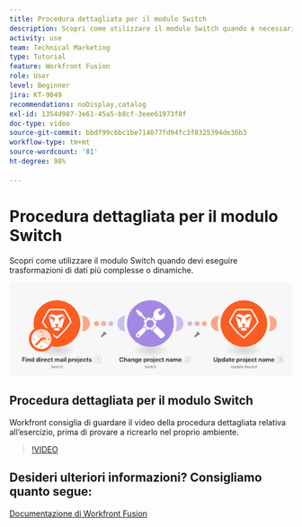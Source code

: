 ```yaml
---
title: Procedura dettagliata per il modulo Switch
description: Scopri come utilizzare il modulo Switch quando è necessario eseguire trasformazioni di dati più complesse o dinamiche in [!DNL Adobe Workfront Fusion].
activity: use
team: Technical Marketing
type: Tutorial
feature: Workfront Fusion
role: User
level: Beginner
jira: KT-9049
recommendations: noDisplay,catalog
exl-id: 1354d907-3e61-45a5-b8cf-3eee61973f8f
doc-type: video
source-git-commit: bbdf99c6bc1be714077fd94fc3f8325394de36b3
workflow-type: tm+mt
source-wordcount: '81'
ht-degree: 98%

---
```


# Procedura dettagliata per il modulo Switch

Scopri come utilizzare il modulo Switch quando devi eseguire trasformazioni di dati più complesse o dinamiche.

![Immagine dell’utilizzo del modulo Switch](assets/beyond-basic-modules-4.png)

## Procedura dettagliata per il modulo Switch

Workfront consiglia di guardare il video della procedura dettagliata relativa all’esercizio, prima di provare a ricrearlo nel proprio ambiente.

>[!VIDEO](https://video.tv.adobe.com/v/335290/?quality=12&learn=on&enablevpops=1)



## Desideri ulteriori informazioni? Consigliamo quanto segue:

[Documentazione di Workfront Fusion](https://experienceleague.adobe.com/it/docs/workfront-fusion/using/get-started-with-fusion/understand-workfront-fusion/workfront-fusion-overview)
